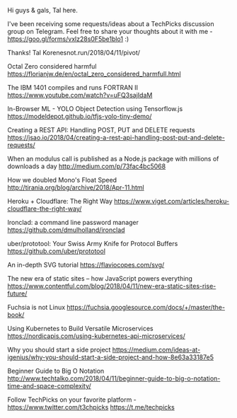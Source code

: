 Hi guys & gals, Tal here.

I've been receiving some requests/ideas about a TechPicks discussion group on Telegram. Feel free to share your thoughts about it with me - https://goo.gl/forms/vxlz28s0F5be1blo1 :)

Thanks!
Tal Korenesnot.run/2018/04/11/pivot/

Octal Zero considered harmful
https://florianjw.de/en/octal_zero_considered_harmfull.html

The IBM 1401 compiles and runs FORTRAN II
https://www.youtube.com/watch?v=uFQ3sajIdaM

In-Browser ML - YOLO Object Detection using Tensorflow.js
https://modeldepot.github.io/tfjs-yolo-tiny-demo/

Creating a REST API: Handling POST, PUT and DELETE requests
https://jsao.io/2018/04/creating-a-rest-api-handling-post-put-and-delete-requests/

When an modulus call is published as a Node.js package with millions of downloads a day
http://medium.com/p/73fac4bc5068

How we doubled Mono's Float Speed
http://tirania.org/blog/archive/2018/Apr-11.html

Heroku + Cloudflare: The Right Way
https://www.viget.com/articles/heroku-cloudflare-the-right-way/

Ironclad: a command line password manager
https://github.com/dmulholland/ironclad

uber/prototool: Your Swiss Army Knife for Protocol Buffers
https://github.com/uber/prototool

An in-depth SVG tutorial
https://flaviocopes.com/svg/

The new era of static sites – how JavaScript powers everything
https://www.contentful.com/blog/2018/04/11/new-era-static-sites-rise-future/

Fuchsia is not Linux
https://fuchsia.googlesource.com/docs/+/master/the-book/

Using Kubernetes to Build Versatile Microservices
https://nordicapis.com/using-kubernetes-api-microservices/

Why you should start a side project
https://medium.com/ideas-at-igenius/why-you-should-start-a-side-project-and-how-8e63a33187e5

Beginner Guide to Big O Notation
http://www.techtalko.com/2018/04/11/beginner-guide-to-big-o-notation-time-and-space-complexity/

Follow TechPicks on your favorite platform -
https://www.twitter.com/t3chpicks
https://t.me/techpicks